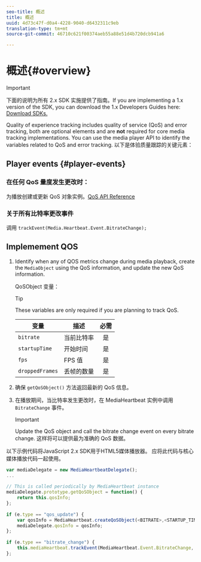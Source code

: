 ```yaml
---
seo-title: 概述
title: 概述
uuid: 4d73c47f-d0a4-4228-9040-d6432311c9eb
translation-type: tm+mt
source-git-commit: 46710c621f00374aeb55a88e51d4b720dcb941a6

---
```



# 概述{#overview}

>[!IMPORTANT]
>
>下面的说明为所有 2.x SDK 实施提供了指南。If you are implementing a 1.x version of the SDK, you can download the 1.x Developers Guides here: [Download SDKs.](/help/sdk-implement/download-sdks.md)

Quality of experience tracking includes quality of service (QoS) and error tracking, both are optional elements and are **not** required for core media tracking implementations. You can use the media player API to identify the variables related to QoS and error tracking. 以下是体验质量跟踪的关键元素：

## Player events {#player-events}

### 在任何 QoS 量度发生更改时：

为播放创建或更新 QoS 对象实例。[QoS API Reference](https://adobe-marketing-cloud.github.io/media-sdks/reference/javascript/MediaHeartbeat.html#.createQoSObject)

### 关于所有比特率更改事件

调用 `trackEvent(Media.Heartbeat.Event.BitrateChange);`

## Implemement QOS

1. Identify when any of QOS metrics change during media playback, create the `MediaObject` using the QoS information, and update the new QoS information.

   QoSObject 变量：

   >[!TIP]
   >
   >These variables are only required if you are planning to track QoS.

   | 变量 | 描述 | 必需 |
   | --- | --- | :---: |
   | `bitrate` | 当前比特率 | 是 |
   | `startupTime` | 开始时间 | 是 |
   | `fps` | FPS 值 | 是 |
   | `droppedFrames` | 丢帧的数量 | 是 |

1. 确保 `getQoSObject()` 方法返回最新的 QoS 信息。
1. 在播放期间，当比特率发生更改时，在 MediaHeartbeat 实例中调用 `BitrateChange` 事件。

   >[!IMPORTANT]
   >
   >Update the QoS object and call the bitrate change event on every bitrate change. 这样将可以提供最为准确的 QoS 数据。

以下示例代码将JavaScript 2.x SDK用于HTML5媒体播放器。 应将此代码与核心媒体播放代码一起使用。

```js
var mediaDelegate = new MediaHeartbeatDelegate(); 
...  
 
// This is called periodically by MediaHeartbeat instance 
mediaDelegate.prototype.getQoSObject = function() { 
    return this.qosInfo; 
}; 
 
if (e.type == "qos_update") { 
    var qosInfo = MediaHeartbeat.createQoSObject(<BITRATE>,<STARTUP_TIME>,<FPS>,<DROPPED_FRAMES>); 
    mediaDelegate.qosInfo = qosInfo; 
}; 
 
if (e.type == "bitrate_change") { 
    this.mediaHeartbeat.trackEvent(MediaHeartbeat.Event.BitrateChange, qosObject); 
};
```

